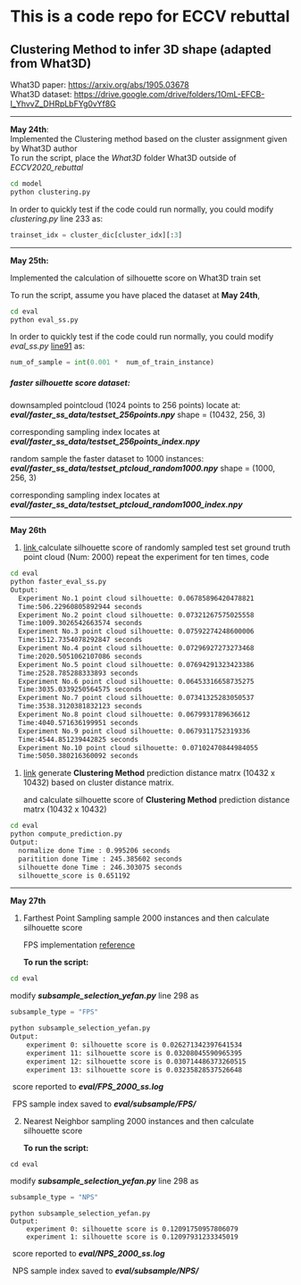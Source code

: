 # This is a code repo for ECCV rebuttal  

## Clustering Method to infer 3D shape (adapted from What3D)  

  What3D paper: https://arxiv.org/abs/1905.03678   
  What3D dataset: https://drive.google.com/drive/folders/1OmL-EFCB-I_YhvvZ_DHRpLbFYg0vYf8G  

------

  **May 24th**:   
  Implemented the Clustering method based on the cluster assignment given by What3D author  
  To run the script, place the *What3D* folder What3D outside of *ECCV2020_rebuttal*  

  ```bash
  cd model
  python clustering.py
  ```
  In order to quickly test if the code could run normally, you could modify *clustering.py* line 233 as:
  ```python
  trainset_idx = cluster_dic[cluster_idx][:3]
  ```

------

**May 25th:**

Implemented the calculation of silhouette score on What3D train set 

To run the script, assume you have placed the dataset at **May 24th**, 

```bash
cd eval
python eval_ss.py
```

 In order to quickly test if the code could run normally, you could modify *eval_ss.py* [line91](https://github.com/YefanZhou/ECCV2020_rebuttal/blob/b3d4c368d168c282ca1a11654ec9333edcb83299/eval/eval_ss.py#L91) as:

```python
num_of_sample = int(0.001 *  num_of_train_instance)
```

##### faster silhouette score dataset:

downsampled pointcloud (1024 points to 256 points) locate at:   ***eval/faster_ss_data/testset_256points.npy***  shape = (10432, 256, 3)

corresponding sampling index locates at  ***eval/faster_ss_data/testset_256points_index.npy***

random sample the faster dataset to 1000 instances:  ***eval/faster_ss_data/testset_ptcloud_random1000.npy***  shape = (1000, 256, 3)

corresponding sampling index locates at ***eval/faster_ss_data/testset_ptcloud_random1000_index.npy***    

------

**May 26th**

1.  [link ](https://github.com/YefanZhou/ECCV2020_rebuttal/blob/master/eval/faster_eval_ss.py)  calculate silhouette score of randomly sampled test set ground truth point cloud (Num: 2000)  repeat the experiment for ten times,  code

```bash
cd eval
python faster_eval_ss.py
Output:
  Experiment No.1 point cloud silhouette: 0.06785896420478821
  Time:506.22960805892944 seconds
  Experiment No.2 point cloud silhouette: 0.07321267575025558
  Time:1009.3026542663574 seconds
  Experiment No.3 point cloud silhouette: 0.07592274248600006
  Time:1512.7354078292847 seconds
  Experiment No.4 point cloud silhouette: 0.07296927273273468
  Time:2020.5051062107086 seconds
  Experiment No.5 point cloud silhouette: 0.07694291323423386
  Time:2528.785288333893 seconds
  Experiment No.6 point cloud silhouette: 0.06453316658735275
  Time:3035.0339250564575 seconds
  Experiment No.7 point cloud silhouette: 0.07341325283050537
  Time:3538.3120381832123 seconds
  Experiment No.8 point cloud silhouette: 0.0679931789636612
  Time:4040.571636199951 seconds
  Experiment No.9 point cloud silhouette: 0.0679311752319336
  Time:4544.851239442825 seconds
  Experiment No.10 point cloud silhouette: 0.07102470844984055
  Time:5050.380216360092 seconds
```



1. [link](https://github.com/YefanZhou/ECCV2020_rebuttal/blob/master/eval/compute_prediction.py)  generate **Clustering Method** prediction distance matrx (10432 x 10432) based on cluster distance matrix.

   and calculate silhouette score of  **Clustering Method** prediction distance matrx (10432 x 10432) 

```bash
cd eval
python compute_prediction.py 
Output:
  normalize done Time : 0.995206 seconds
  paritition done Time : 245.385602 seconds
  silhouette done Time : 246.303075 seconds
  silhouette_score is 0.651192
```

------

**May 27th**

1. Farthest Point Sampling sample 2000 instances and then calculate silhouette score

   FPS implementation [reference](https://flothesof.github.io/farthest-neighbors.html) 

   **To run the script:** 

```bash
cd eval
```

modify ***subsample_selection_yefan.py***  line 298 as 

```python
subsample_type = "FPS"
```

```bash
python subsample_selection_yefan.py
Output:
	experiment 0: silhouette score is 0.026271342397641534
	experiment 11: silhouette score is 0.03208045590965395
	experiment 12: silhouette score is 0.030714486373260515
	experiment 13: silhouette score is 0.03235828537526648
```

​	score reported to ***eval/FPS_2000_ss.log***

​	FPS sample index saved to ***eval/subsample/FPS/***  

2. Nearest Neighbor sampling 2000 instances and then calculate silhouette score

   **To run the script:** 

```
cd eval
```

modify ***subsample_selection_yefan.py***  line 298 as 

```python
subsample_type = "NPS"
```

```
python subsample_selection_yefan.py
Output:
	experiment 0: silhouette score is 0.12091750957806079
	experiment 1: silhouette score is 0.12097931233345019
```

​	score reported to ***eval/NPS_2000_ss.log***

​	NPS sample index saved to ***eval/subsample/NPS/***  